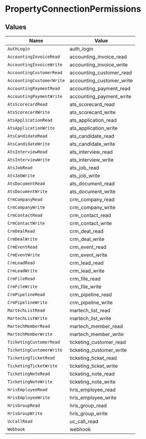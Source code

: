 # PropertyConnectionPermissions


## Values

| Name                      | Value                     |
| ------------------------- | ------------------------- |
| `AuthLogin`               | auth_login                |
| `AccountingInvoiceRead`   | accounting_invoice_read   |
| `AccountingInvoiceWrite`  | accounting_invoice_write  |
| `AccountingCustomerRead`  | accounting_customer_read  |
| `AccountingCustomerWrite` | accounting_customer_write |
| `AccountingPaymentRead`   | accounting_payment_read   |
| `AccountingPaymentWrite`  | accounting_payment_write  |
| `AtsScorecardRead`        | ats_scorecard_read        |
| `AtsScorecardWrite`       | ats_scorecard_write       |
| `AtsApplicationRead`      | ats_application_read      |
| `AtsApplicationWrite`     | ats_application_write     |
| `AtsCandidateRead`        | ats_candidate_read        |
| `AtsCandidateWrite`       | ats_candidate_write       |
| `AtsInterviewRead`        | ats_interview_read        |
| `AtsInterviewWrite`       | ats_interview_write       |
| `AtsJobRead`              | ats_job_read              |
| `AtsJobWrite`             | ats_job_write             |
| `AtsDocumentRead`         | ats_document_read         |
| `AtsDocumentWrite`        | ats_document_write        |
| `CrmCompanyRead`          | crm_company_read          |
| `CrmCompanyWrite`         | crm_company_write         |
| `CrmContactRead`          | crm_contact_read          |
| `CrmContactWrite`         | crm_contact_write         |
| `CrmDealRead`             | crm_deal_read             |
| `CrmDealWrite`            | crm_deal_write            |
| `CrmEventRead`            | crm_event_read            |
| `CrmEventWrite`           | crm_event_write           |
| `CrmLeadRead`             | crm_lead_read             |
| `CrmLeadWrite`            | crm_lead_write            |
| `CrmFileRead`             | crm_file_read             |
| `CrmFileWrite`            | crm_file_write            |
| `CrmPipelineRead`         | crm_pipeline_read         |
| `CrmPipelineWrite`        | crm_pipeline_write        |
| `MartechListRead`         | martech_list_read         |
| `MartechListWrite`        | martech_list_write        |
| `MartechMemberRead`       | martech_member_read       |
| `MartechMemberWrite`      | martech_member_write      |
| `TicketingCustomerRead`   | ticketing_customer_read   |
| `TicketingCustomerWrite`  | ticketing_customer_write  |
| `TicketingTicketRead`     | ticketing_ticket_read     |
| `TicketingTicketWrite`    | ticketing_ticket_write    |
| `TicketingNoteRead`       | ticketing_note_read       |
| `TicketingNoteWrite`      | ticketing_note_write      |
| `HrisEmployeeRead`        | hris_employee_read        |
| `HrisEmployeeWrite`       | hris_employee_write       |
| `HrisGroupRead`           | hris_group_read           |
| `HrisGroupWrite`          | hris_group_write          |
| `UcCallRead`              | uc_call_read              |
| `Webhook`                 | webhook                   |
